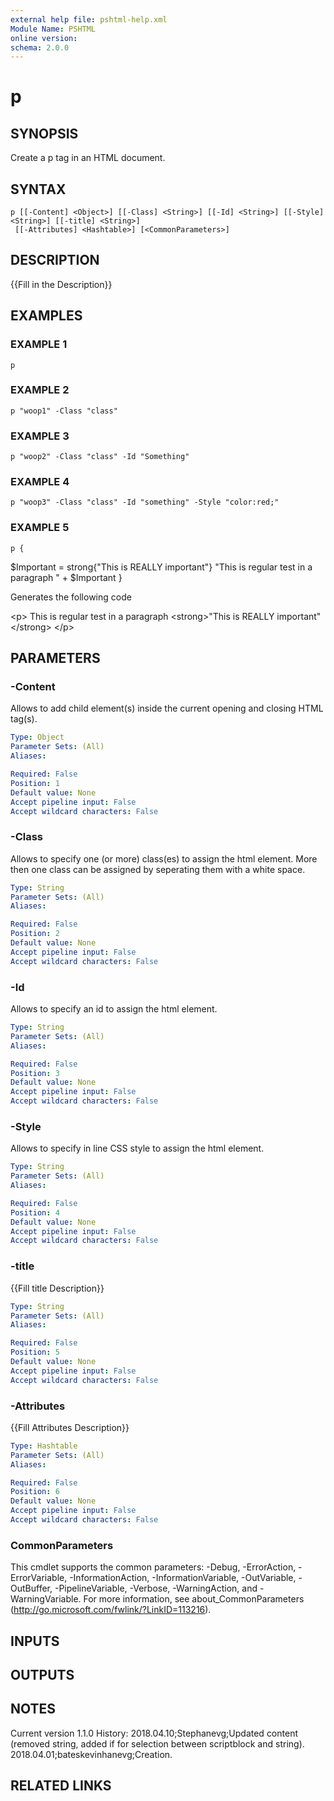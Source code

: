 ```yaml
---
external help file: pshtml-help.xml
Module Name: PSHTML
online version:
schema: 2.0.0
---
```


# p

## SYNOPSIS
Create a p tag in an HTML document.

## SYNTAX

```
p [[-Content] <Object>] [[-Class] <String>] [[-Id] <String>] [[-Style] <String>] [[-title] <String>]
 [[-Attributes] <Hashtable>] [<CommonParameters>]
```

## DESCRIPTION
{{Fill in the Description}}

## EXAMPLES

### EXAMPLE 1
```
p
```

### EXAMPLE 2
```
p "woop1" -Class "class"
```

### EXAMPLE 3
```
p "woop2" -Class "class" -Id "Something"
```

### EXAMPLE 4
```
p "woop3" -Class "class" -Id "something" -Style "color:red;"
```

### EXAMPLE 5
```
p {
```

$Important = strong{"This is REALLY important"}
    "This is regular test in a paragraph " + $Important
}

Generates the following code

\<p\>
This is regular test in a paragraph \<strong\>"This is REALLY important"\</strong\>
\</p\>

## PARAMETERS

### -Content
Allows to add child element(s) inside the current opening and closing HTML tag(s).

```yaml
Type: Object
Parameter Sets: (All)
Aliases:

Required: False
Position: 1
Default value: None
Accept pipeline input: False
Accept wildcard characters: False
```

### -Class
Allows to specify one (or more) class(es) to assign the html element.
More then one class can be assigned by seperating them with a white space.

```yaml
Type: String
Parameter Sets: (All)
Aliases:

Required: False
Position: 2
Default value: None
Accept pipeline input: False
Accept wildcard characters: False
```

### -Id
Allows to specify an id to assign the html element.

```yaml
Type: String
Parameter Sets: (All)
Aliases:

Required: False
Position: 3
Default value: None
Accept pipeline input: False
Accept wildcard characters: False
```

### -Style
Allows to specify in line CSS style to assign the html element.

```yaml
Type: String
Parameter Sets: (All)
Aliases:

Required: False
Position: 4
Default value: None
Accept pipeline input: False
Accept wildcard characters: False
```

### -title
{{Fill title Description}}

```yaml
Type: String
Parameter Sets: (All)
Aliases:

Required: False
Position: 5
Default value: None
Accept pipeline input: False
Accept wildcard characters: False
```

### -Attributes
{{Fill Attributes Description}}

```yaml
Type: Hashtable
Parameter Sets: (All)
Aliases:

Required: False
Position: 6
Default value: None
Accept pipeline input: False
Accept wildcard characters: False
```

### CommonParameters
This cmdlet supports the common parameters: -Debug, -ErrorAction, -ErrorVariable, -InformationAction, -InformationVariable, -OutVariable, -OutBuffer, -PipelineVariable, -Verbose, -WarningAction, and -WarningVariable.
For more information, see about_CommonParameters (http://go.microsoft.com/fwlink/?LinkID=113216).

## INPUTS

## OUTPUTS

## NOTES
Current version 1.1.0
   History:
       2018.04.10;Stephanevg;Updated content (removed string, added if for selection between scriptblock and string).
       2018.04.01;bateskevinhanevg;Creation.

## RELATED LINKS
